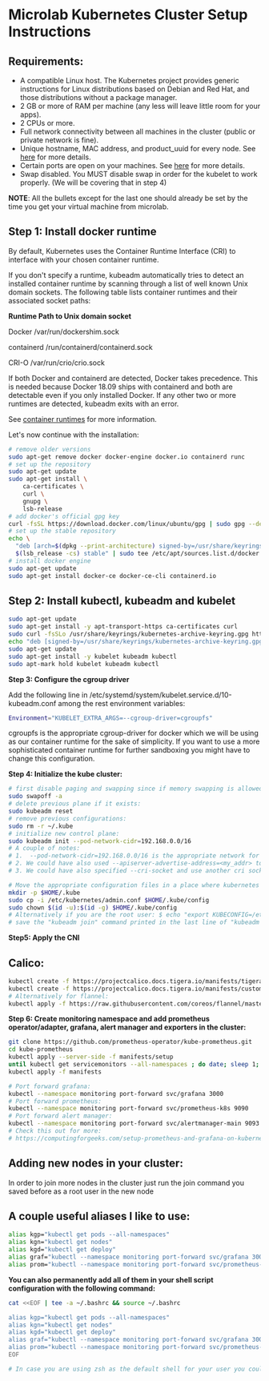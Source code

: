 # Microlab Kubernetes Cluster Setup Instructions

## Requirements: 
* A compatible Linux host. The Kubernetes project provides generic instructions for Linux distributions based on Debian and Red Hat, and those distributions without a package manager.
* 2 GB or more of RAM per machine (any less will leave little room for your apps).
* 2 CPUs or more.
* Full network connectivity between all machines in the cluster (public or private network is fine).
* Unique hostname, MAC address, and product_uuid for every node. See [here](https://kubernetes.io/docs/setup/production-environment/tools/kubeadm/install-kubeadm/#verify-mac-address) for more details.
* Certain ports are open on your machines. See [here](https://kubernetes.io/docs/setup/production-environment/tools/kubeadm/install-kubeadm/#check-required-ports) for more details.
* Swap disabled. You MUST disable swap in order for the kubelet to work properly. (We will be covering that in step 4)
 
 **NOTE**: All the bullets except for the last one should already be set by the time you get your virtual machine from microlab.

## Step 1: Install docker runtime 
By default, Kubernetes uses the Container Runtime Interface (CRI) to interface with your chosen container runtime.

If you don't specify a runtime, kubeadm automatically tries to detect an installed container runtime by scanning through a list of well known Unix domain sockets. The following table lists container runtimes and their associated socket paths:

**Runtime	Path to Unix domain socket**

Docker	/var/run/dockershim.sock

containerd	/run/containerd/containerd.sock

CRI-O	/var/run/crio/crio.sock

If both Docker and containerd are detected, Docker takes precedence. This is needed because Docker 18.09 ships with containerd and both are detectable even if you only installed Docker. If any other two or more runtimes are detected, kubeadm exits with an error.

See [container runtimes](https://kubernetes.io/docs/setup/production-environment/container-runtimes/) for more information.

Let's now continue with the installation:
```bash 
# remove older versions
sudo apt-get remove docker docker-engine docker.io containerd runc
# set up the repository
sudo apt-get update
sudo apt-get install \
    ca-certificates \
    curl \
    gnupg \
    lsb-release
# add docker's official gpg key
curl -fsSL https://download.docker.com/linux/ubuntu/gpg | sudo gpg --dearmor -o /usr/share/keyrings/docker-archive-keyring.gpg
# set up the stable repository
echo \
  "deb [arch=$(dpkg --print-architecture) signed-by=/usr/share/keyrings/docker-archive-keyring.gpg] https://download.docker.com/linux/ubuntu \
  $(lsb_release -cs) stable" | sudo tee /etc/apt/sources.list.d/docker.list > /dev/null
# install docker engine
sudo apt-get update
sudo apt-get install docker-ce docker-ce-cli containerd.io

```

## Step 2: Install kubectl, kubeadm and kubelet
```bash 
sudo apt-get update
sudo apt-get install -y apt-transport-https ca-certificates curl
sudo curl -fsSLo /usr/share/keyrings/kubernetes-archive-keyring.gpg https://packages.cloud.google.com/apt/doc/apt-key.gpg
echo "deb [signed-by=/usr/share/keyrings/kubernetes-archive-keyring.gpg] https://apt.kubernetes.io/ kubernetes-xenial main" | sudo tee /etc/apt/sources.list.d/kubernetes.list
sudo apt-get update
sudo apt-get install -y kubelet kubeadm kubectl
sudo apt-mark hold kubelet kubeadm kubectl
```


**Step 3: Configure the cgroup driver**

Add the following line in /etc/systemd/system/kubelet.service.d/10-kubeadm.conf among the rest environment variables:
```bash
Environment="KUBELET_EXTRA_ARGS=--cgroup-driver=cgroupfs"
```
cgroupfs is the appropriate cgroup-driver for docker which we will be using as our container runtime for the sake of simplicity. If you want to use a more sophisticated container runtime for further sandboxing you might have to change this configuration.


**Step 4: Initialize the kube cluster:**


```bash
# first disable paging and swapping since if memory swapping is allowed this can lead to stability issues when the scheduler tries to deploy a pod:
sudo swapoff -a
# delete previous plane if it exists:
sudo kubeadm reset
# remove previous configurations:
sudo rm -r ~/.kube
# initialize new control plane:
sudo kubeadm init --pod-network-cidr=192.168.0.0/16
# A couple of notes:
# 1.  --pod-network-cidr=192.168.0.0/16 is the appropriate network for calico cni which we will be using, --pod-network-cidr=10.244.0.0/16 is for flannel
# 2. We could have also used --apiserver-advertise-address=<my_addr> to specify which ip we want the control plane to advertise to others, but since we didn't, kubelet will find the default network inteface and use its ip.
# 3. We could have also specified --cri-socket and use another cri socket (e.g. containerd.sock) in order to make kubernetes play with other container runtimes (such as gVisor) too but for now we will just keep things simple.  

# Move the appropriate configuration files in a place where kubernetes can find them, and give them the appropriate privileges:
mkdir -p $HOME/.kube
sudo cp -i /etc/kubernetes/admin.conf $HOME/.kube/config
sudo chown $(id -u):$(id -g) $HOME/.kube/config
# Alternatively if you are the root user: $ echo "export KUBECONFIG=/etc/kubernetes/admin.conf" | tee -a ~/.bashrc && source ~/.bashrc
# save the "kubeadm join" command printed in the last line of "kubeadm init" output in a file because you will need it to add workers in the cluster. 
```
**Step5: Apply the CNI**
## Calico:
```bash
kubectl create -f https://projectcalico.docs.tigera.io/manifests/tigera-operator.yaml
kubectl create -f https://projectcalico.docs.tigera.io/manifests/custom-resources.yaml
# Alternatively for flannel:
kubectl apply -f https://raw.githubusercontent.com/coreos/flannel/master/Documentation/kube-flannel.yml
```
**Step 6: Create monitoring namespace and add prometheus operator/adapter, grafana, alert manager and exporters in the cluster:**
```bash 
git clone https://github.com/prometheus-operator/kube-prometheus.git
cd kube-prometheus
kubectl apply --server-side -f manifests/setup
until kubectl get servicemonitors --all-namespaces ; do date; sleep 1; echo ""; done
kubectl apply -f manifests

# Port forward grafana:
kubectl --namespace monitoring port-forward svc/grafana 3000
# Port forward prometheus:
kubectl --namespace monitoring port-forward svc/prometheus-k8s 9090
# Port forward alert manager:
kubectl --namespace monitoring port-forward svc/alertmanager-main 9093
# Check this out for more: 
# https://computingforgeeks.com/setup-prometheus-and-grafana-on-kubernetes/
```

## Adding new nodes in your cluster:
In order to join more nodes in the cluster just run the join command you saved before as a root user in the new node

## A couple useful aliases I like to use:
```bash
alias kgp="kubectl get pods --all-namespaces"
alias kgn="kubectl get nodes"
alias kgd="kubectl get deploy"
alias graf="kubectl --namespace monitoring port-forward svc/grafana 3000"
alias prom="kubectl --namespace monitoring port-forward svc/prometheus-k8s 9090"
```

**You can also permanently add all of them in your shell script configuration with the following command:**
```bash
cat <<EOF | tee -a ~/.bashrc && source ~/.bashrc

alias kgp="kubectl get pods --all-namespaces"
alias kgn="kubectl get nodes"
alias kgd="kubectl get deploy"
alias graf="kubectl --namespace monitoring port-forward svc/grafana 3000"
alias prom="kubectl --namespace monitoring port-forward svc/prometheus-k8s 9090"
EOF

# In case you are using zsh as the default shell for your user you could use the same command as above by replacing "bashrc" either with "zshrc" or "profile"
```